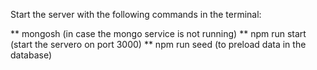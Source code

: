 Start the server with the following commands in the terminal:

** mongosh (in case the mongo service is not running)
** npm run start (start the servero on port 3000)
** npm run seed (to preload data in the database)